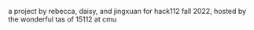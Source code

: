 a project by rebecca, daisy, and jingxuan for hack112 fall 2022, hosted by the wonderful tas of 15112 at cmu
